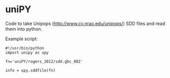 uniPY
=======

Code to take Unipops (http://www.cv.nrao.edu/unipops/) SDD files and 
read them into python.

Example script:

    #!/usr/bin/python
    import unipy as upy

    fn='uniPY/rogers_2012/sdd.gbc_002'

    info = upy.sddfile(fn)
